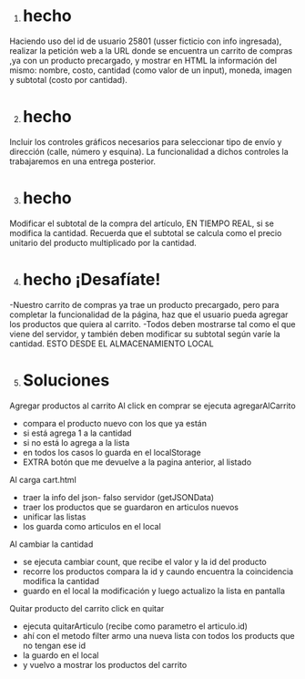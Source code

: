 1. # hecho
Haciendo uso del id de usuario 25801 (usser ficticio con info ingresada), realizar la petición web a la URL donde se encuentra un carrito de compras ,ya con un producto precargado, y mostrar en HTML la información del mismo: nombre, costo, cantidad (como valor de un input), moneda, imagen y subtotal (costo por cantidad).
<!--getJSONData para recibir esa info, revisar como vienen esos datos -->
<!--Anotación suelta: traer del servidor todo y guerdarlo en el local storage
traer del local storage la info 
unirlos en una sola lista-->

2. # hecho
Incluir los controles gráficos necesarios para seleccionar tipo de envío y dirección (calle, número y esquina). La funcionalidad a dichos controles la trabajaremos en una entrega posterior.

3. # hecho
Modificar el subtotal de la compra del artículo, EN TIEMPO REAL, si se modifica la cantidad. Recuerda que el subtotal se calcula como el precio unitario del producto multiplicado por la cantidad.
<!--necesito el value de ese campo, uso evento onchange o input para en el momento en el que cambie ocurra todo lo que tenga que suceder, llamo una función le paso de parametro el id y el value (this.value)-->

4. # hecho ¡Desafíate!
-Nuestro carrito de compras ya trae un producto precargado, pero para completar la funcionalidad de la página, haz que el usuario pueda agregar los productos que quiera al carrito.
-Todos deben mostrarse tal como el que viene del servidor, y también deben modificar su subtotal según varíe la cantidad.
ESTO DESDE EL ALMACENAMIENTO LOCAL


5. # Soluciones

Agregar productos al carrito
Al click en comprar se ejecuta agregarAlCarrito
- compara el producto nuevo con los que ya están 
- si está agrega 1 a la cantidad
- si no está lo agrega a la lista
- en todos los casos lo guarda en el localStorage
- EXTRA botón que me devuelve a la pagina anterior, al listado

Al carga cart.html
- traer la info del json- falso servidor (getJSONData)
- traer los productos que se guardaron en articulos nuevos
- unificar las listas
- los guarda como articulos en el local

Al cambiar la cantidad
- se ejecuta cambiar count, que recibe el valor y la id del producto
- recorre los productos compara la id y caundo encuentra la coincidencia modifica la cantidad
- guardo en el local la modificación y luego actualizo la lista en pantalla

Quitar producto del carrito
click en quitar
- ejecuta quitarArticulo (recibe como parametro el articulo.id)
- ahí con el metodo filter armo una nueva lista con todos los products que no tengan ese id
- la guardo en el local
- y vuelvo a mostrar los productos del carrito
